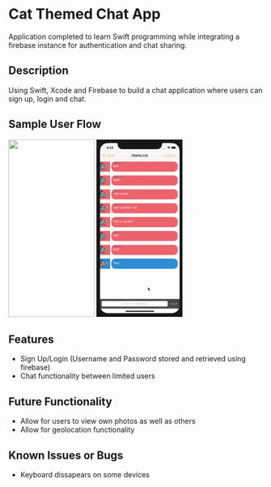 # Cat Themed Chat App
Application completed to learn Swift programming while integrating a firebase instance for authentication and chat sharing. 

## Description
Using Swift, Xcode and Firebase to build a chat application where users can sign up, login and chat.

## Sample User Flow

<img src="register.gif" width="170" height="350" /> 
<img src="login.gif" width="170" height="350" />

## Features

* Sign Up/Login (Username and Password stored and retrieved using firebase)
* Chat functionality between limited users

## Future Functionality
- Allow for users to view own photos as well as others
- Allow for geolocation functionality

## Known Issues or Bugs
- Keyboard dissapears on some devices  

